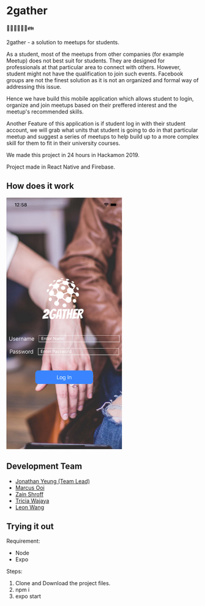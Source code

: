 # 2gather
🤗👦👦🏽👧🏻👪

2gather - a solution to meetups for students.

As a student, most of the meetups from other companies (for example Meetup) does not best suit for students. They are designed for professionals at that particular area to connect with others. However, student might not have the qualification to join such events. Facebook groups are not the finest solution as it is not an organized and formal way of addressing this issue.

Hence we have build this mobile application which allows student to login, organize and join meetups based on their preffered interest and the meetup's recommended skills.

Another Feature of this application is if student log in with their student account, we will grab what units that student is going to do in that particular meetup and suggest a series of meetups to help build up to a more complex skill for them to fit in their university courses.


We made this project in 24 hours in Hackamon 2019.

Project made in React Native and Firebase.

## How does it work

<img src="screenShots/login.png" width="60%">


## Development Team
- [Jonathan Yeung (Team Lead)](https://github.com/YeungJonathan)
- [Marcus Ooi](https://github.com/MarcusKJOoi)
- [Zain Shroff](https://github.com/zain610)
- [Tricia Wajaya](https://github.com/TriciaWijaya)
- [Leon Wang](https://github.com/LeonLiAng929)

## Trying it out
Requirement:
- Node
- Expo

Steps:
1. Clone and Download the project files.
2. npm i
3. expo start
